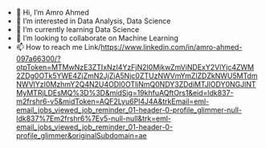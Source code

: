 - 👋 Hi, I’m Amro Ahmed
- 👀 I’m interested in Data Analysis, Data Science
- 🌱 I’m currently learning Data Science
- 💞️ I’m looking to collaborate on Machine Learning
- 📫 How to reach me Link/https://www.linkedin.com/in/amro-ahmed-097a66300/?otpToken=MTMwNzE3ZTIxNzI4YzFjN2I0MjkwZmViNDExY2VlYjc4ZWM2ZDg0OTk5YWE4ZjZmN2JjZjA5Njc0ZTUzNWVmYmZlZDZkNWU5MTdmNWVlYzI0MzhmY2Q4N2U4ODI0OTljNmQ0NDY3ZDdiMTJlODY0NGJlNTMyMTRjLDEsMQ%3D%3D&midSig=19khfuAQftOrs1&eid=ldk837-m2frshr6-v5&midToken=AQF2Lyu6Pl4J4A&trkEmail=eml-email_jobs_viewed_job_reminder_01-header-0-profile_glimmer-null-ldk837%7Em2frshr6%7Ev5-null-null&trk=eml-email_jobs_viewed_job_reminder_01-header-0-profile_glimmer&originalSubdomain=ae


<!---
amro66399/amro66399 is a ✨ special ✨ repository because its `README.md` (this file) appears on your GitHub profile.
You can click the Preview link to take a look at your changes.
--->
